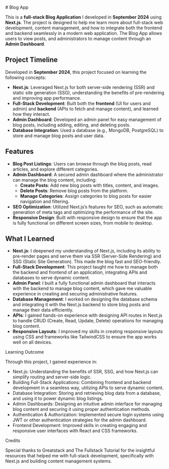  # Blog App

This is a **full-stack Blog Application** I developed in **September 2024** using **Next.js**. The project is designed to help me learn more about full-stack web development, content management, and how to integrate both the frontend and backend seamlessly in a modern web application. The Blog App allows users to view posts, and administrators to manage content through an **Admin Dashboard**.

## Project Timeline

Developed in **September 2024**, this project focused on learning the following concepts:
- **Next.js**: Leveraged Next.js for both server-side rendering (SSR) and static site generation (SSG), understanding the benefits of pre-rendering and improving app performance.
- **Full-Stack Development**: Built both the **frontend** (UI for users and admin) and **backend** (APIs to fetch and manage content), and learned how they interact.
- **Admin Dashboard**: Developed an admin panel for easy management of blog posts, including adding, editing, and deleting posts.
- **Database Integration**: Used a database (e.g., MongoDB, PostgreSQL) to store and manage blog posts and user data.

## Features
- **Blog Post Listings**: Users can browse through the blog posts, read articles, and explore different categories.
- **Admin Dashboard**: A secured admin dashboard where the administrator can manage the blog content, including:
  - **Create Posts**: Add new blog posts with titles, content, and images.
  - **Delete Posts**: Remove blog posts from the platform.
  - **Manage Categories**: Assign categories to blog posts for easier navigation and filtering.
- **SEO Optimization**: Utilized Next.js’s features for SEO, such as automatic generation of meta tags and optimizing the performance of the site.
- **Responsive Design**: Built with responsive design to ensure that the app is fully functional on different screen sizes, from mobile to desktop.

## What I Learned
- **Next.js**: I deepened my understanding of Next.js, including its ability to pre-render pages and serve them via SSR (Server-Side Rendering) and SSG (Static Site Generation). This made the blog fast and SEO-friendly.
- **Full-Stack Development**: This project taught me how to manage both the backend and frontend of an application, integrating APIs and databases to serve dynamic content.
- **Admin Panel**: I built a fully functional admin dashboard that interacts with the backend to manage blog content, which gave me valuable experience in creating and securing administrative features.
- **Database Management**: I worked on designing the database schema and integrating it with the Next.js backend to store blog posts and manage their data efficiently.
- **APIs**: I gained hands-on experience with designing API routes in Next.js to handle CRUD (Create, Read, Update, Delete) operations for managing blog content.
- **Responsive Layouts**: I improved my skills in creating responsive layouts using CSS and frameworks like TailwindCSS to ensure the app works well on all devices.

Learning Outcome

Through this project, I gained experience in:

- Next.js: Understanding the benefits of SSR, SSG, and how Next.js can simplify routing and server-side logic.
- Building Full-Stack Applications: Combining frontend and backend development in a seamless way, utilizing APIs to serve dynamic content.
- Database Integration: Storing and retrieving blog data from a database, and using it to power dynamic blog listings.
- Admin Dashboards: Designing an intuitive admin interface for managing blog content and securing it using proper authentication methods.
- Authentication & Authorization: Implemented secure login systems using JWT or other authentication strategies for the admin dashboard.
- Frontend Development: Improved skills in creating engaging and responsive user interfaces with React and CSS frameworks.

Credits

Special thanks to Greatstack and The Fullstack Tutorial for the insightful resources that helped me with full-stack development, specifically with Next.js and building content management systems.
